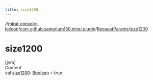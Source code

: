 ```yaml
---
title: size1200 -
---
```

//[mirai-console-lolicon](../../../index.md)/[com.github.samarium150.mirai.plugin](../index.md)/[RequestParams](index.md)/[size1200](size1200.md)



# size1200  
[jvm]  
Content  
val [size1200](size1200.md): [Boolean](https://kotlinlang.org/api/latest/jvm/stdlib/kotlin/-boolean/index.html) = true  




